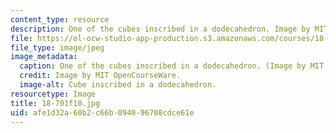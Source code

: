 ```yaml
---
content_type: resource
description: One of the cubes inscribed in a dodecahedron. Image by MIT OpenCourseWare.
file: https://ol-ocw-studio-app-production.s3.amazonaws.com/courses/18-701-algebra-i-fall-2010/afe1d32a60b2c66b094096708cdce61e_18-701f10.jpg
file_type: image/jpeg
image_metadata:
  caption: One of the cubes inscribed in a dodecahedron. (Image by MIT OpenCourseWare.)
  credit: Image by MIT OpenCourseWare.
  image-alt: Cube inscribed in a dodecahedron.
resourcetype: Image
title: 18-701f10.jpg
uid: afe1d32a-60b2-c66b-0940-96708cdce61e
---
```

